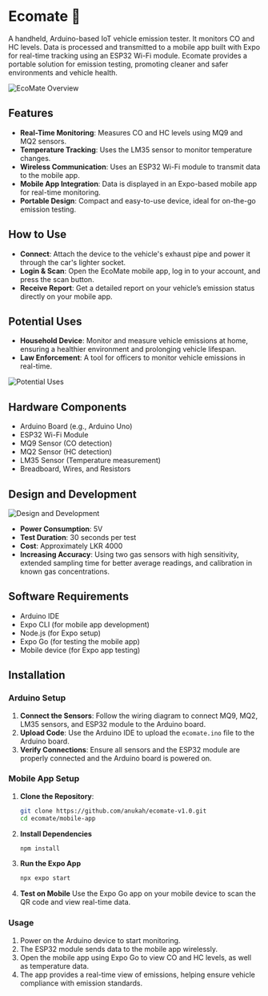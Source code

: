 # Ecomate 🌿

A handheld, Arduino-based IoT vehicle emission tester. It monitors CO and HC levels. Data is processed and transmitted to a mobile app built with Expo for real-time tracking using an ESP32 Wi-Fi module. Ecomate provides a portable solution for emission testing, promoting cleaner and safer environments and vehicle health.

![EcoMate Overview](read-me-images/1.png)

## Features

- **Real-Time Monitoring**: Measures CO and HC levels using MQ9 and MQ2 sensors.
- **Temperature Tracking**: Uses the LM35 sensor to monitor temperature changes.
- **Wireless Communication**: Uses an ESP32 Wi-Fi module to transmit data to the mobile app.
- **Mobile App Integration**: Data is displayed in an Expo-based mobile app for real-time monitoring.
- **Portable Design**: Compact and easy-to-use device, ideal for on-the-go emission testing.

## How to Use

- **Connect**: Attach the device to the vehicle's exhaust pipe and power it through the car's lighter socket.
- **Login & Scan**: Open the EcoMate mobile app, log in to your account, and press the scan button.
- **Receive Report**: Get a detailed report on your vehicle’s emission status directly on your mobile app.

## Potential Uses

- **Household Device**: Monitor and measure vehicle emissions at home, ensuring a healthier environment and prolonging vehicle lifespan.
- **Law Enforcement**: A tool for officers to monitor vehicle emissions in real-time.

![Potential Uses](read-me-images/2.png)

## Hardware Components

- Arduino Board (e.g., Arduino Uno)
- ESP32 Wi-Fi Module
- MQ9 Sensor (CO detection)
- MQ2 Sensor (HC detection)
- LM35 Sensor (Temperature measurement)
- Breadboard, Wires, and Resistors

## Design and Development

![Design and Development](read-me-images/3.png)

- **Power Consumption**: 5V
- **Test Duration**: 30 seconds per test
- **Cost**: Approximately LKR 4000
- **Increasing Accuracy**: Using two gas sensors with high sensitivity, extended sampling time for better average readings, and calibration in known gas concentrations.

## Software Requirements

- Arduino IDE
- Expo CLI (for mobile app development)
- Node.js (for Expo setup)
- Expo Go (for testing the mobile app)
- Mobile device (for Expo app testing)

## Installation

### Arduino Setup

1. **Connect the Sensors**: Follow the wiring diagram to connect MQ9, MQ2, LM35 sensors, and ESP32 module to the Arduino board.
2. **Upload Code**: Use the Arduino IDE to upload the `ecomate.ino` file to the Arduino board.
3. **Verify Connections**: Ensure all sensors and the ESP32 module are properly connected and the Arduino board is powered on.

### Mobile App Setup

1. **Clone the Repository**:
   ```bash
   git clone https://github.com/anukah/ecomate-v1.0.git
   cd ecomate/mobile-app
   ```
2. **Install Dependencies**
   ```bash
   npm install
   ```
3. **Run the Expo App**
   ```bash
   npx expo start
   ```
4. **Test on Mobile**
   Use the Expo Go app on your mobile device to scan the QR code and view real-time data.

### Usage

1. Power on the Arduino device to start monitoring.
2. The ESP32 module sends data to the mobile app wirelessly.
3. Open the mobile app using Expo Go to view CO and HC levels, as well as temperature data.
4. The app provides a real-time view of emissions, helping ensure vehicle compliance with emission standards.
  
